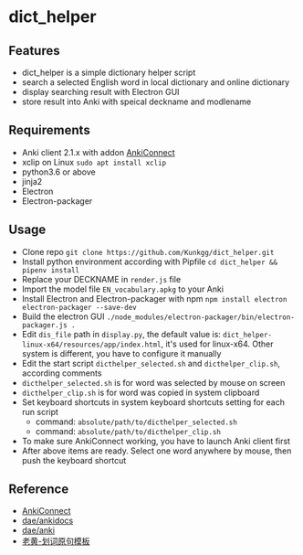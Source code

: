 # dict_helper

## Features
 - dict_helper is a simple dictionary helper script
 - search a selected English word in local dictionary and online dictionary
 - display searching result with Electron GUI
 - store result into Anki with speical deckname and modlename 

## Requirements
 - Anki client 2.1.x with addon [AnkiConnect](https://ankiweb.net/shared/info/2055492159)
 - xclip on Linux `sudo apt install xclip`
 - python3.6 or above
 - jinja2
 - Electron
 - Electron-packager

## Usage
 - Clone repo `git clone https://github.com/Kunkgg/dict_helper.git`
 - Install python environment according with Pipfile `cd dict_helper && pipenv install`
 - Replace your DECKNAME in `render.js` file
 - Import the model file `EN_vocabulary.apkg` to your Anki
 - Install Electron and Electron-packager with npm `npm install electron electron-packager --save-dev`
 - Build the electron GUI `./node_modules/electron-packager/bin/electron-packager.js .`
 - Edit `dis_file` path in `display.py`, the default value is: `dict_helper-linux-x64/resources/app/index.html`, it's used for linux-x64.
Other system is different, you have to configure it manually
 - Edit the start script `dicthelper_selected.sh` and `dicthelper_clip.sh`, according comments
  - `dicthelper_selected.sh` is for word was selected by mouse on screen
  - `dicthelper_clip.sh` is for word was copied in system clipboard
 - Set keyboard shortcuts in system keyboard shortcuts setting for each run script
    - command: `absolute/path/to/dicthelper_selected.sh`
    - command: `absolute/path/to/dicthelper_clip.sh`
 -  To make sure AnkiConnect working, you have to launch Anki client first
 -  After above items are ready. Select one word anywhere by mouse, then push the keyboard shortcut

## Reference
 - [AnkiConnect](https://foosoft.net/projects/anki-connect/)
 - [dae/ankidocs](https://github.com/dae/ankidocs)
 - [dae/anki](https://github.com/dae/anki)
 - [老黄-划词原句模板](https://www.laohuang.net/20160817/anki-dict-helper-chrome-extension/)
